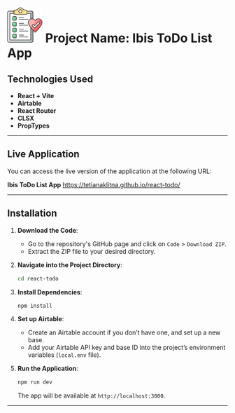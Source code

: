 # <img src="https://github.com/TetianaKlitna/react-todo/blob/main/src/assets/header-img.svg" width="80" height="80" /> **Project Name: Ibis ToDo List App**

## **Technologies Used**
- **React + Vite**
- **Airtable**
- **React Router**
- **CLSX**
- **PropTypes**

---

## **Live Application**

You can access the live version of the application at the following URL:

**Ibis ToDo List App** https://tetianaklitna.github.io/react-todo/

---

## **Installation**

1. **Download the Code**:
    - Go to the repository's GitHub page and click on `Code` > `Download ZIP`.
    - Extract the ZIP file to your desired directory.

2. **Navigate into the Project Directory**:
    ```bash
    cd react-todo
    ```

3. **Install Dependencies**:
    ```bash
    npm install
    ```

4. **Set up Airtable**:
    - Create an Airtable account if you don’t have one, and set up a new base.
    - Add your Airtable API key and base ID into the project’s environment variables (`local.env` file).

5. **Run the Application**:
    ```bash
    npm run dev
    ```

    The app will be available at `http://localhost:3000`.

---


